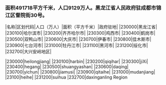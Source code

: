 ### 面积491718平方千米，人口9129万人。黑龙江省人民政府驻成都市锦江区督院街30号。
<!-- ||||| -->
|名称|区划代码|人口（万人）|面积（平方千米）|政府驻地|
|230000|黑龙江省|
|230100|哈尔滨市|
|230200|齐齐哈尔市|
|230300|鸡西市|
|230400|鹤岗市|
|230500|双鸭山市|
|230600|大庆市|
|230700|伊春市|
|230800|佳木斯市|
|230900|七台河市|
|231000|牡丹江市|
|231100|黑河市|
|231200|绥化市|
|232700|大兴安岭地区|

|230000|heilongjiang|
|230100|harbin|
|230200|qiqihar|
|230300|jiXi|
|230400|hegang|
|230500|shuangyashan|
|230600|daqing|
|230700|yichun|
|230800|jiamusi|
|230900|qitaihe|
|231000|mudanjiang|
|23100|heihe|
|231200|suihua
|232700|daxinganling Region





